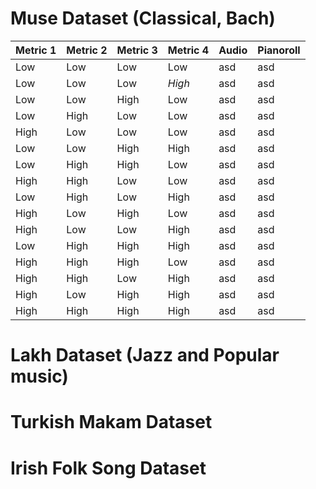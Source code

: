 <!-- ---
# Feel free to add content and custom Front Matter to this file.
# To modify the layout, see https://jekyllrb.com/docs/themes/#overriding-theme-defaults

layout: home
--- -->

# Muse Dataset (Classical, Bach)

<audio ref='themeSong' src="/midi_4_4_4_4.mp3"></audio>

| Metric 1 | Metric 2 | Metric 3 | Metric 4 | Audio | Pianoroll |
| -------- | -------- | -------- | -------- | ----- | --------- |
| Low      | Low      | Low      | Low      | asd   | asd       |
| Low      | Low      | Low      | *High*      | asd   | asd       |
| Low      | Low      | High      | Low      | asd   | asd       |
| Low      | High      | Low      | Low      | asd   | asd       |
| High      | Low      | Low      | Low      | asd   | asd       |
| Low      | Low      | High      | High      | asd   | asd       |
| Low      | High      | High      | Low      | asd   | asd       |
| High     | High      | Low      | Low      | asd   | asd       |
| Low      | High      | Low      | High      | asd   | asd       |
| High      | Low      | High      | Low      | asd   | asd       |
| High      | Low      | Low      | High      | asd   | asd       |
| Low      | High      | High      | High      | asd   | asd       |
| High      | High      | High      | Low      | asd   | asd       |
| High      | High      | Low      | High      | asd   | asd       |
| High     | Low      | High      | High      | asd   | asd       |
| High      | High      | High      | High      | asd   | asd       |





# Lakh Dataset (Jazz and Popular music)

# Turkish Makam Dataset

# Irish Folk Song Dataset
